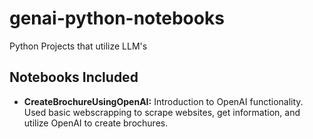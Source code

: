 # genai-python-notebooks
Python Projects that utilize LLM's

## Notebooks Included

- **CreateBrochureUsingOpenAI:** Introduction to OpenAI functionality. Used basic webscrapping to scrape websites, get information, and utilize OpenAI to create brochures.
